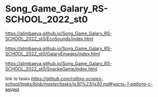 # Song_Game_Galary_RS-SCHOOL_2022_st0
https://alimbaeva.github.io/Song_Game_Galary_RS-SCHOOL_2022_st0/EcoSounds/index.html



https://alimbaeva.github.io/Song_Game_Galary_RS-SCHOOL_2022_st0/GalaryEmages/index.html



https://alimbaeva.github.io/Song_Game_Galary_RS-SCHOOL_2022_st0/SnackeGame/index.html



link to tasks _https://github.com/rolling-scopes-school/tasks/blob/master/tasks/js30%23/js30.md#часть-1-работа-с-медиа_
